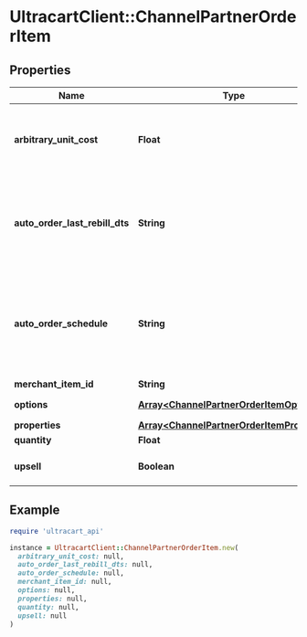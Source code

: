 # UltracartClient::ChannelPartnerOrderItem

## Properties

| Name | Type | Description | Notes |
| ---- | ---- | ----------- | ----- |
| **arbitrary_unit_cost** | **Float** | Arbitrary unit cost for this item that differs from the listed price | [optional] |
| **auto_order_last_rebill_dts** | **String** | Optional date/time of the last rebill if this item is part of an auto (recurring) order | [optional] |
| **auto_order_schedule** | **String** | The frequency schedule for this item if this item is part of an auto (recurring) order | [optional] |
| **merchant_item_id** | **String** | Item ID | [optional] |
| **options** | [**Array&lt;ChannelPartnerOrderItemOption&gt;**](ChannelPartnerOrderItemOption.md) | Item options | [optional] |
| **properties** | [**Array&lt;ChannelPartnerOrderItemProperty&gt;**](ChannelPartnerOrderItemProperty.md) | Properties | [optional] |
| **quantity** | **Float** | Quantity | [optional] |
| **upsell** | **Boolean** | True if this item was an upsell item. | [optional] |

## Example

```ruby
require 'ultracart_api'

instance = UltracartClient::ChannelPartnerOrderItem.new(
  arbitrary_unit_cost: null,
  auto_order_last_rebill_dts: null,
  auto_order_schedule: null,
  merchant_item_id: null,
  options: null,
  properties: null,
  quantity: null,
  upsell: null
)
```

